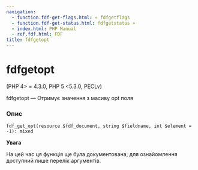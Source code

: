 ```yaml
---
navigation:
  - function.fdf-get-flags.html: « fdfgetflags
  - function.fdf-get-status.html: fdfgetstatus »
  - index.html: PHP Manual
  - ref.fdf.html: FDF
title: fdfgetopt
---
```

# fdfgetopt

(PHP 4> = 4.3.0, PHP 5 <5.3.0, PECLv)

fdfgetopt — Отримує значення з масиву opt поля

### Опис

```methodsynopsis
fdf_get_opt(resource $fdf_document, string $fieldname, int $element = -1): mixed
```

**Увага**

На цей час ця функція ще була документована; для ознайомлення доступний лише перелік аргументів.
